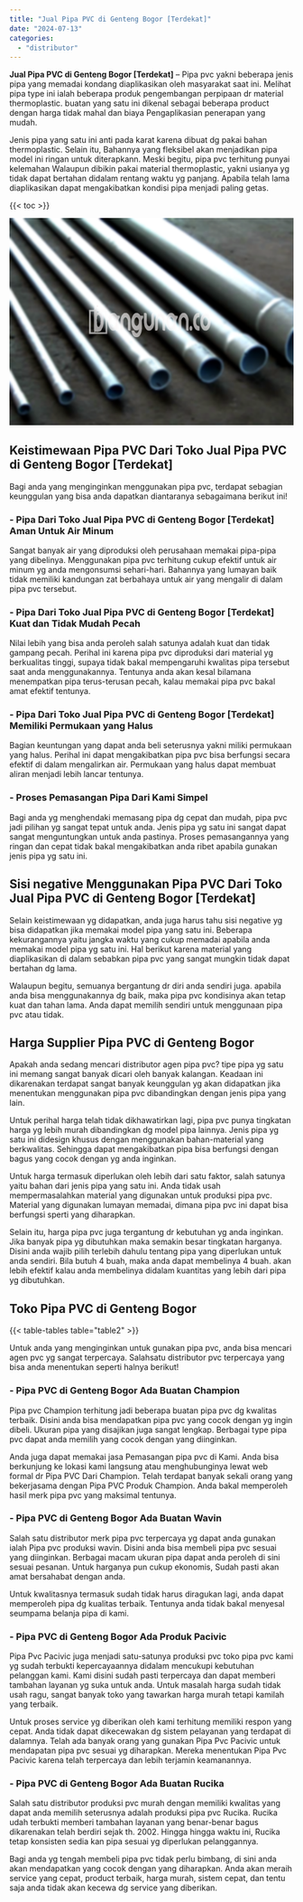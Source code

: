 ```yaml
---
title: "Jual Pipa PVC di Genteng Bogor [Terdekat]"
date: "2024-07-13"
categories: 
  - "distributor"
---
```


**Jual Pipa PVC di Genteng Bogor \[Terdekat\]** – Pipa pvc yakni beberapa jenis pipa yang memadai kondang diaplikasikan oleh masyarakat saat ini. Melihat pipa type ini ialah beberapa produk pengembangan perpipaan dr material thermoplastic. buatan yang satu ini dikenal sebagai beberapa product dengan harga tidak mahal dan biaya Pengaplikasian penerapan yang mudah.

Jenis pipa yang satu ini anti pada karat karena dibuat dg pakai bahan thermoplastic. Selain itu, Bahannya yang fleksibel akan menjadikan pipa model ini ringan untuk diterapkann. Meski begitu, pipa pvc terhitung punyai kelemahan Walaupun dibikin pakai material thermoplastic, yakni usianya yg tidak dapat bertahan didalam rentang waktu yg panjang. Apabila telah lama diaplikasikan dapat mengakibatkan kondisi pipa menjadi paling getas.

{{< toc >}}

![Jual Pipa PVC di Genteng Bogor [Terdekat]](/images/jaul-pipa-pvc-21.png)

## Keistimewaan Pipa PVC Dari Toko Jual Pipa PVC di Genteng Bogor \[Terdekat\]

Bagi anda yang menginginkan menggunakan pipa pvc, terdapat sebagian keunggulan yang bisa anda dapatkan diantaranya sebagaimana berikut ini!

### \- Pipa Dari Toko Jual Pipa PVC di Genteng Bogor \[Terdekat\] Aman Untuk Air Minum

Sangat banyak air yang diproduksi oleh perusahaan memakai pipa-pipa yang dibelinya. Menggunakan pipa pvc terhitung cukup efektif untuk air minum yg anda mengonsumsi sehari-hari. Bahannya yang lumayan baik tidak memiliki kandungan zat berbahaya untuk air yang mengalir di dalam pipa pvc tersebut.

### \- Pipa Dari Toko Jual Pipa PVC di Genteng Bogor \[Terdekat\] Kuat dan Tidak Mudah Pecah

Nilai lebih yang bisa anda peroleh salah satunya adalah kuat dan tidak gampang pecah. Perihal ini karena pipa pvc diproduksi dari material yg berkualitas tinggi, supaya tidak bakal mempengaruhi kwalitas pipa tersebut saat anda menggunakannya. Tentunya anda akan kesal bilamana menempatkan pipa terus-terusan pecah, kalau memakai pipa pvc bakal amat efektif tentunya.

### \- Pipa Dari Toko Jual Pipa PVC di Genteng Bogor \[Terdekat\] Memiliki Permukaan yang Halus

Bagian keuntungan yang dapat anda beli seterusnya yakni miliki permukaan yang halus. Perihal ini dapat mengakibatkan pipa pvc bisa berfungsi secara efektif di dalam mengalirkan air. Permukaan yang halus dapat membuat aliran menjadi lebih lancar tentunya.

### \- Proses Pemasangan Pipa Dari Kami Simpel

Bagi anda yg menghendaki memasang pipa dg cepat dan mudah, pipa pvc jadi pilihan yg sangat tepat untuk anda. Jenis pipa yg satu ini sangat dapat sangat menguntungkan untuk anda pastinya. Proses pemasangannya yang ringan dan cepat tidak bakal mengakibatkan anda ribet apabila gunakan jenis pipa yg satu ini.

## Sisi negative Menggunakan Pipa PVC Dari Toko Jual Pipa PVC di Genteng Bogor \[Terdekat\]

Selain keistimewaan yg didapatkan, anda juga harus tahu sisi negative yg bisa didapatkan jika memakai model pipa yang satu ini. Beberapa kekurangannya yaitu jangka waktu yang cukup memadai apabila anda memakai model pipa yg satu ini. Hal berikut karena material yang diaplikasikan di dalam sebabkan pipa pvc yang sangat mungkin tidak dapat bertahan dg lama.

Walaupun begitu, semuanya bergantung dr diri anda sendiri juga. apabila anda bisa menggunakannya dg baik, maka pipa pvc kondisinya akan tetap kuat dan tahan lama. Anda dapat memilih sendiri untuk menggunaan pipa pvc atau tidak.

## Harga Supplier Pipa PVC di Genteng Bogor

Apakah anda sedang mencari distributor agen pipa pvc? tipe pipa yg satu ini memang sangat banyak dicari oleh banyak kalangan. Keadaan ini dikarenakan terdapat sangat banyak keunggulan yg akan didapatkan jika menentukan menggunakan pipa pvc dibandingkan dengan jenis pipa yang lain.

Untuk perihal harga telah tidak dikhawatirkan lagi, pipa pvc punya tingkatan harga yg lebih murah dibandingkan dg model pipa lainnya. Jenis pipa yg satu ini didesign khusus dengan menggunakan bahan-material yang berkwalitas. Sehingga dapat mengakibatkan pipa bisa berfungsi dengan bagus yang cocok dengan yg anda inginkan.

Untuk harga termasuk diperlukan oleh lebih dari satu faktor, salah satunya yaitu bahan dari jenis pipa yang satu ini. Anda tidak usah mempermasalahkan material yang digunakan untuk produksi pipa pvc. Material yang digunakan lumayan memadai, dimana pipa pvc ini dapat bisa berfungsi sperti yang diharapkan.

Selain itu, harga pipa pvc juga tergantung dr kebutuhan yg anda inginkan. Jika banyak pipa yg dibutuhkan maka semakin besar tingkatan harganya. Disini anda wajib pilih terlebih dahulu tentang pipa yang diperlukan untuk anda sendiri. Bila butuh 4 buah, maka anda dapat membelinya 4 buah. akan lebih efektif kalau anda membelinya didalam kuantitas yang lebih dari pipa yg dibutuhkan.

## Toko Pipa PVC di Genteng Bogor

{{< table-tables table="table2" >}}

Untuk anda yang menginginkan untuk gunakan pipa pvc, anda bisa mencari agen pvc yg sangat terpercaya. Salahsatu distributor pvc terpercaya yang bisa anda menentukan seperti halnya berikut!

### \- Pipa PVC di Genteng Bogor Ada Buatan Champion

Pipa pvc Champion terhitung jadi beberapa buatan pipa pvc dg kwalitas terbaik. Disini anda bisa mendapatkan pipa pvc yang cocok dengan yg ingin dibeli. Ukuran pipa yang disajikan juga sangat lengkap. Berbagai type pipa pvc dapat anda memilih yang cocok dengan yang diinginkan.

Anda juga dapat memakai jasa Pemasangan pipa pvc di Kami. Anda bisa berkunjung ke lokasi kami langsung atau menghubunginya lewat web formal dr Pipa PVC Dari Champion. Telah terdapat banyak sekali orang yang bekerjasama dengan Pipa PVC Produk Champion. Anda bakal memperoleh hasil merk pipa pvc yang maksimal tentunya.

### \- Pipa PVC di Genteng Bogor Ada Buatan Wavin

Salah satu distributor merk pipa pvc terpercaya yg dapat anda gunakan ialah Pipa pvc produksi wavin. Disini anda bisa membeli pipa pvc sesuai yang diinginkan. Berbagai macam ukuran pipa dapat anda peroleh di sini sesuai pesanan. Untuk harganya pun cukup ekonomis, Sudah pasti akan amat bersahabat dengan anda.

Untuk kwalitasnya termasuk sudah tidak harus diragukan lagi, anda dapat memperoleh pipa dg kualitas terbaik. Tentunya anda tidak bakal menyesal seumpama belanja pipa di kami.

### \- Pipa PVC di Genteng Bogor Ada Produk Pacivic

Pipa Pvc Pacivic juga menjadi satu-satunya produksi pvc toko pipa pvc kami yg sudah terbukti kepercayaannya didalam mencukupi kebutuhan pelanggan kami. Kami disini sudah pasti terpercaya dan dapat memberi tambahan layanan yg suka untuk anda. Untuk masalah harga sudah tidak usah ragu, sangat banyak toko yang tawarkan harga murah tetapi kamilah yang terbaik.

Untuk proses service yg diberikan oleh kami terhitung memiliki respon yang cepat. Anda tidak dapat dikecewakan dg sistem pelayanan yang terdapat di dalamnya. Telah ada banyak orang yang gunakan Pipa Pvc Pacivic untuk mendapatan pipa pvc sesuai yg diharapkan. Mereka menentukan Pipa Pvc Pacivic karena telah terpercaya dan lebih terjamin keamanannya.

### \- Pipa PVC di Genteng Bogor Ada Buatan Rucika

Salah satu distributor produksi pvc murah dengan memiliki kwalitas yang dapat anda memilih seterusnya adalah produksi pipa pvc Rucika. Rucika udah terbukti memberi tambahan layanan yang benar-benar bagus dikarenakan telah berdiri sejak th. 2002. Hingga hingga waktu ini, Rucika tetap konsisten sedia kan pipa sesuai yg diperlukan pelanggannya.

Bagi anda yg tengah membeli pipa pvc tidak perlu bimbang, di sini anda akan mendapatkan yang cocok dengan yang diharapkan. Anda akan meraih service yang cepat, product terbaik, harga murah, sistem cepat, dan tentu saja anda tidak akan kecewa dg service yang diberikan.
